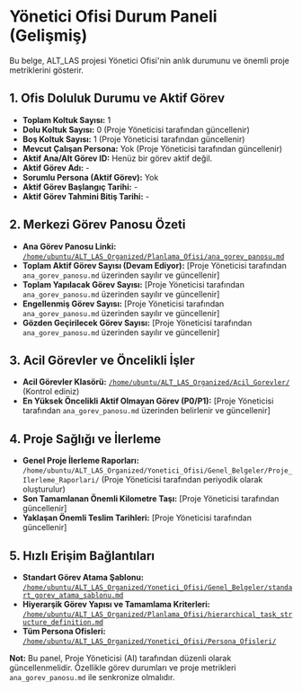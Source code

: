 # Yönetici Ofisi Durum Paneli (Gelişmiş)

Bu belge, ALT_LAS projesi Yönetici Ofisi'nin anlık durumunu ve önemli proje metriklerini gösterir.

## 1. Ofis Doluluk Durumu ve Aktif Görev

*   **Toplam Koltuk Sayısı:** 1
*   **Dolu Koltuk Sayısı:** 0 (Proje Yöneticisi tarafından güncellenir)
*   **Boş Koltuk Sayısı:** 1 (Proje Yöneticisi tarafından güncellenir)
*   **Mevcut Çalışan Persona:** Yok (Proje Yöneticisi tarafından güncellenir)
*   **Aktif Ana/Alt Görev ID:** Henüz bir görev aktif değil.
*   **Aktif Görev Adı:** -
*   **Sorumlu Persona (Aktif Görev):** Yok
*   **Aktif Görev Başlangıç Tarihi:** -
*   **Aktif Görev Tahmini Bitiş Tarihi:** -

## 2. Merkezi Görev Panosu Özeti

*   **Ana Görev Panosu Linki:** [`/home/ubuntu/ALT_LAS_Organized/Planlama_Ofisi/ana_gorev_panosu.md`](/home/ubuntu/ALT_LAS_Organized/Planlama_Ofisi/ana_gorev_panosu.md)
*   **Toplam Aktif Görev Sayısı (Devam Ediyor):** [Proje Yöneticisi tarafından `ana_gorev_panosu.md` üzerinden sayılır ve güncellenir]
*   **Toplam Yapılacak Görev Sayısı:** [Proje Yöneticisi tarafından `ana_gorev_panosu.md` üzerinden sayılır ve güncellenir]
*   **Engellenmiş Görev Sayısı:** [Proje Yöneticisi tarafından `ana_gorev_panosu.md` üzerinden sayılır ve güncellenir]
*   **Gözden Geçirilecek Görev Sayısı:** [Proje Yöneticisi tarafından `ana_gorev_panosu.md` üzerinden sayılır ve güncellenir]

## 3. Acil Görevler ve Öncelikli İşler

*   **Acil Görevler Klasörü:** [`/home/ubuntu/ALT_LAS_Organized/Acil_Gorevler/`](/home/ubuntu/ALT_LAS_Organized/Acil_Gorevler/) (Kontrol ediniz)
*   **En Yüksek Öncelikli Aktif Olmayan Görev (P0/P1):** [Proje Yöneticisi tarafından `ana_gorev_panosu.md` üzerinden belirlenir ve güncellenir]

## 4. Proje Sağlığı ve İlerleme

*   **Genel Proje İlerleme Raporları:** `/home/ubuntu/ALT_LAS_Organized/Yonetici_Ofisi/Genel_Belgeler/Proje_Ilerleme_Raporlari/` (Proje Yöneticisi tarafından periyodik olarak oluşturulur)
*   **Son Tamamlanan Önemli Kilometre Taşı:** [Proje Yöneticisi tarafından güncellenir]
*   **Yaklaşan Önemli Teslim Tarihleri:** [Proje Yöneticisi tarafından güncellenir]

## 5. Hızlı Erişim Bağlantıları

*   **Standart Görev Atama Şablonu:** [`/home/ubuntu/ALT_LAS_Organized/Yonetici_Ofisi/Genel_Belgeler/standart_gorev_atama_sablonu.md`](/home/ubuntu/ALT_LAS_Organized/Yonetici_Ofisi/Genel_Belgeler/standart_gorev_atama_sablonu.md)
*   **Hiyerarşik Görev Yapısı ve Tamamlama Kriterleri:** [`/home/ubuntu/ALT_LAS_Organized/Planlama_Ofisi/hierarchical_task_structure_definition.md`](/home/ubuntu/ALT_LAS_Organized/Planlama_Ofisi/hierarchical_task_structure_definition.md)
*   **Tüm Persona Ofisleri:** [`/home/ubuntu/ALT_LAS_Organized/Yonetici_Ofisi/Persona_Ofisleri/`](/home/ubuntu/ALT_LAS_Organized/Yonetici_Ofisi/Persona_Ofisleri/)

**Not:** Bu panel, Proje Yöneticisi (AI) tarafından düzenli olarak güncellenmelidir. Özellikle görev durumları ve proje metrikleri `ana_gorev_panosu.md` ile senkronize olmalıdır.

